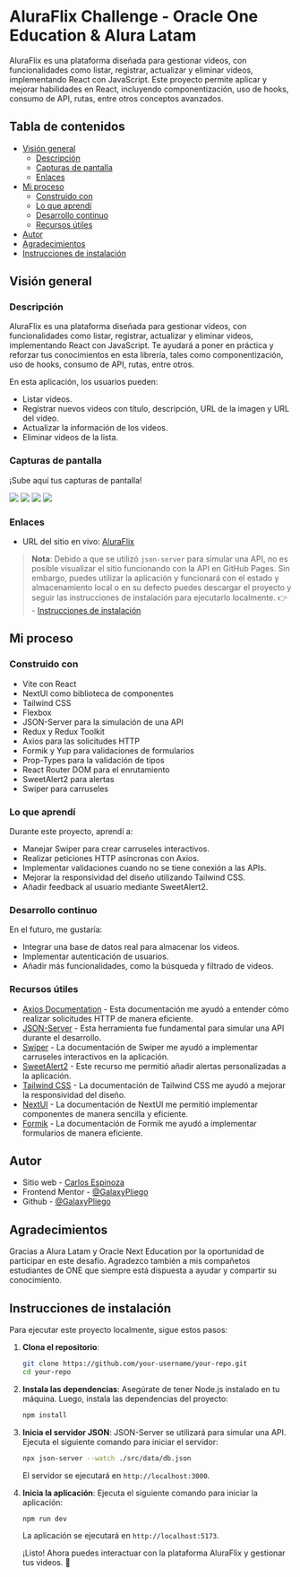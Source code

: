 # AluraFlix Challenge - Oracle One Education & Alura Latam

AluraFlix es una plataforma diseñada para gestionar vídeos, con funcionalidades como listar, registrar, actualizar y eliminar videos, implementando React con JavaScript. Este proyecto permite aplicar y mejorar habilidades en React, incluyendo componentización, uso de hooks, consumo de API, rutas, entre otros conceptos avanzados.

## Tabla de contenidos

- [Visión general](#visión-general)
  - [Descripción](#descripción)
  - [Capturas de pantalla](#capturas-de-pantalla)
  - [Enlaces](#enlaces)
- [Mi proceso](#mi-proceso)
  - [Construido con](#construido-con)
  - [Lo que aprendí](#lo-que-aprendí)
  - [Desarrollo continuo](#desarrollo-continuo)
  - [Recursos útiles](#recursos-útiles)
- [Autor](#autor)
- [Agradecimientos](#agradecimientos)
- [Instrucciones de instalación](#instrucciones-de-instalación)

## Visión general

### Descripción

AluraFlix es una plataforma diseñada para gestionar vídeos, con funcionalidades como listar, registrar, actualizar y eliminar videos, implementando React con JavaScript. Te ayudará a poner en práctica y reforzar tus conocimientos en esta librería, tales como componentización, uso de hooks, consumo de API, rutas, entre otros.

En esta aplicación, los usuarios pueden:
- Listar videos.
- Registrar nuevos videos con título, descripción, URL de la imagen y URL del video.
- Actualizar la información de los videos.
- Eliminar videos de la lista.

### Capturas de pantalla

¡Sube aquí tus capturas de pantalla!

![](./src/assets/images/screen_shot-desk.png)
![](./src/assets/images/screen_shot-desk2.png)
![](./src/assets/images/screen_shot-tab.png)
![](./src/assets/images/screen_shot-mob.png)

### Enlaces

- URL del sitio en vivo: [AluraFlix](https://galaxypliego.github.io/AluraFlix-ONE_Challenge/)
> **Nota**: Debido a que se utilizó `json-server` para simular una API, no es posible visualizar el sitio funcionando con la API en GitHub Pages. Sin embargo, puedes utilizar la aplicación y funcionará con el estado y almacenamiento local o en su defecto puedes descargar el proyecto y seguir las instrucciones de instalación para ejecutarlo localmente. 👉 - [Instrucciones de instalación](#instrucciones-de-instalación)

## Mi proceso

### Construido con

- Vite con React
- NextUI como biblioteca de componentes
- Tailwind CSS
- Flexbox
- JSON-Server para la simulación de una API
- Redux y Redux Toolkit
- Axios para las solicitudes HTTP
- Formik y Yup para validaciones de formularios
- Prop-Types para la validación de tipos
- React Router DOM para el enrutamiento
- SweetAlert2 para alertas
- Swiper para carruseles

### Lo que aprendí

Durante este proyecto, aprendí a:
- Manejar Swiper para crear carruseles interactivos.
- Realizar peticiones HTTP asíncronas con Axios.
- Implementar validaciones cuando no se tiene conexión a las APIs.
- Mejorar la responsividad del diseño utilizando Tailwind CSS.
- Añadir feedback al usuario mediante SweetAlert2.

### Desarrollo continuo

En el futuro, me gustaría:
- Integrar una base de datos real para almacenar los videos.
- Implementar autenticación de usuarios.
- Añadir más funcionalidades, como la búsqueda y filtrado de videos.

### Recursos útiles

- [Axios Documentation](https://axios-http.com/docs/intro) - Esta documentación me ayudó a entender cómo realizar solicitudes HTTP de manera eficiente.
- [JSON-Server](https://github.com/typicode/json-server) - Esta herramienta fue fundamental para simular una API durante el desarrollo.
- [Swiper](https://swiperjs.com/get-started) - La documentación de Swiper me ayudó a implementar carruseles interactivos en la aplicación.
- [SweetAlert2](https://sweetalert2.github.io/) - Este recurso me permitió añadir alertas personalizadas a la aplicación.
- [Tailwind CSS](https://tailwindcss.com/docs) - La documentación de Tailwind CSS me ayudó a mejorar la responsividad del diseño.
- [NextUI](https://nextui.org/docs/getting-started) - La documentación de NextUI me permitió implementar componentes de manera sencilla y eficiente.
- [Formik](https://formik.org/docs/overview) - La documentación de Formik me ayudó a implementar formularios de manera eficiente.

## Autor

- Sitio web - [Carlos Espinoza](https://galaxypliego.github.io/portfolio-web-one/)
- Frontend Mentor - [@GalaxyPliego](https://www.frontendmentor.io/profile/GalaxyPliego)
- Github - [@GalaxyPliego](https://github.com/GalaxyPliego)

## Agradecimientos

Gracias a Alura Latam y Oracle Next Education por la oportunidad de participar en este desafío. Agradezco también a mis compañetos estudiantes de ONE que siempre está dispuesta a ayudar y compartir su conocimiento.

## Instrucciones de instalación

Para ejecutar este proyecto localmente, sigue estos pasos:

1. **Clona el repositorio**:

    ```bash
    git clone https://github.com/your-username/your-repo.git
    cd your-repo
    ```

2. **Instala las dependencias**:
    Asegúrate de tener Node.js instalado en tu máquina. Luego, instala las dependencias del proyecto:

    ```bash
    npm install
    ```

3. **Inicia el servidor JSON**:
   JSON-Server se utilizará para simular una API. Ejecuta el siguiente comando para iniciar el servidor:

    ```bash
    npx json-server --watch ./src/data/db.json
    ```

    El servidor se ejecutará en `http://localhost:3000`.

4. **Inicia la aplicación**:
    Ejecuta el siguiente comando para iniciar la aplicación:

    ```bash
    npm run dev
    ```
    La aplicación se ejecutará en `http://localhost:5173`.

    ¡Listo! Ahora puedes interactuar con la plataforma AluraFlix y gestionar tus videos. 🚀